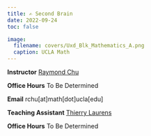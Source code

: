 ```yaml
---
title: ✍️ Second Brain
date: 2022-09-24
toc: false

image:
  filename: covers/Uxd_Blk_Mathematics_A.png
  caption: UCLA Math
---
```


**Instructor** [Raymond Chu](https://raymondchu.netlify.app)

**Office Hours** To Be Determined

**Email** rchu[at]math[dot]ucla[edu]

**Teaching Assistant** [Thierry Laurens](https://www.math.ucla.edu/~laurenst/)


**Office Hours** To Be Determined
